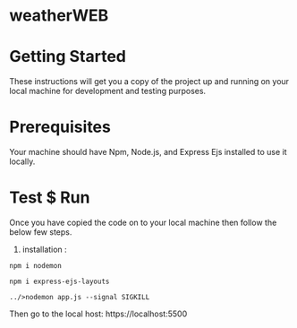 # weatherWEB

# Getting Started
These instructions will get you a copy of the project up and running on your local machine for development and testing purposes.

# Prerequisites
Your machine should have Npm, Node.js, and Express Ejs installed to use it locally.

# Test $ Run
Once you have copied the code on to your local machine then follow the below few steps.
1. installation :
 ```
 npm i nodemon
 ```
  ```
 npm i express-ejs-layouts
 ```
```
../>nodemon app.js --signal SIGKILL
```
Then go to the local host:
https://localhost:5500
